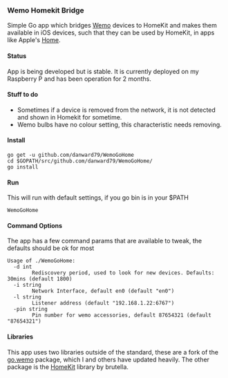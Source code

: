 ### Wemo Homekit Bridge

Simple Go app which bridges [Wemo](http://www.wemo.com) devices to HomeKit and makes them available in iOS devices, such that they can be used by HomeKit, in apps like Apple's [Home](http://www.apple.com/au/ios/home/).

#### Status
App is being developed but is stable. It is currently deployed on my Raspberry P and has been operation for 2 months.

#### Stuff to do
- Sometimes if a device is removed from the network, it is not detected and shown in Homekit for sometime.
- Wemo bulbs have no colour setting, this characteristic needs removing.

#### Install
```
go get -u github.com/danward79/WemoGoHome
cd $GOPATH/src/github.com/danward79/WemoGoHome/
go install
```

#### Run
This will run with default settings, if you go bin is in your $PATH

```
WemoGoHome
```

#### Command Options
The app has a few command params that are available to tweak, the defaults should be ok for most

```
Usage of ./WemoGoHome:
  -d int
    	Rediscovery period, used to look for new devices. Defaults: 30mins (default 1800)
  -i string
    	Network Interface, default en0 (default "en0")
  -l string
    	Listener address (default "192.168.1.22:6767")
  -pin string
    	Pin number for wemo accessories, default 87654321 (default "87654321")
```

#### Libraries
This app uses two libraries outside of the standard, these are a fork of the [go.wemo](https://github.com/danward79/go.wemo) package, which I and others have updated heavily. The other package is the [HomeKit](https://github.com/brutella/hc) library by brutella.
